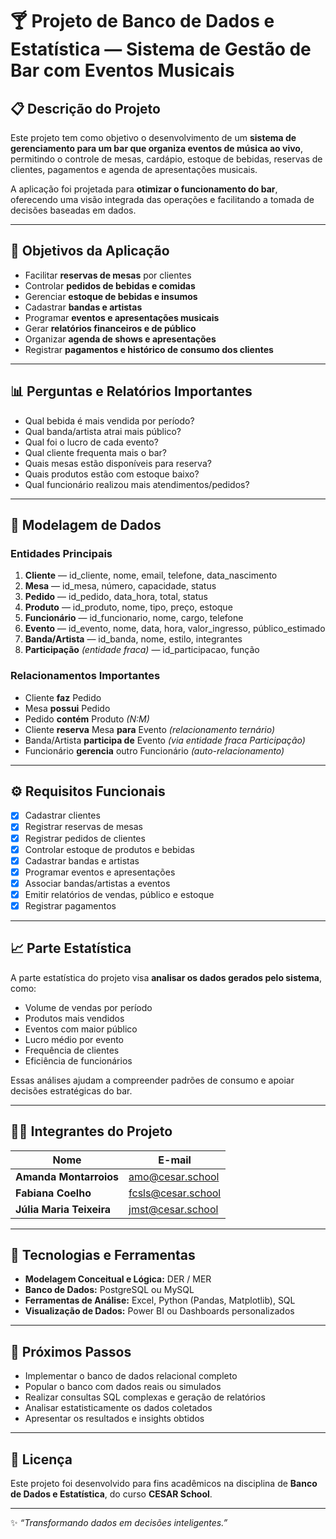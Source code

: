 # 🍸 Projeto de Banco de Dados e Estatística — Sistema de Gestão de Bar com Eventos Musicais

## 📋 Descrição do Projeto

Este projeto tem como objetivo o desenvolvimento de um **sistema de gerenciamento para um bar que organiza eventos de música ao vivo**, permitindo o controle de mesas, cardápio, estoque de bebidas, reservas de clientes, pagamentos e agenda de apresentações musicais.

A aplicação foi projetada para **otimizar o funcionamento do bar**, oferecendo uma visão integrada das operações e facilitando a tomada de decisões baseadas em dados.

---

## 🎯 Objetivos da Aplicação

- Facilitar **reservas de mesas** por clientes  
- Controlar **pedidos de bebidas e comidas**  
- Gerenciar **estoque de bebidas e insumos**  
- Cadastrar **bandas e artistas**  
- Programar **eventos e apresentações musicais**  
- Gerar **relatórios financeiros e de público**  
- Organizar **agenda de shows e apresentações**  
- Registrar **pagamentos e histórico de consumo dos clientes**

---

## 📊 Perguntas e Relatórios Importantes

- Qual bebida é mais vendida por período?  
- Qual banda/artista atrai mais público?  
- Qual foi o lucro de cada evento?  
- Qual cliente frequenta mais o bar?  
- Quais mesas estão disponíveis para reserva?  
- Quais produtos estão com estoque baixo?  
- Qual funcionário realizou mais atendimentos/pedidos?

---

## 🧩 Modelagem de Dados

### **Entidades Principais**

1. **Cliente** — id_cliente, nome, email, telefone, data_nascimento  
2. **Mesa** — id_mesa, número, capacidade, status  
3. **Pedido** — id_pedido, data_hora, total, status  
4. **Produto** — id_produto, nome, tipo, preço, estoque  
5. **Funcionário** — id_funcionario, nome, cargo, telefone  
6. **Evento** — id_evento, nome, data, hora, valor_ingresso, público_estimado  
7. **Banda/Artista** — id_banda, nome, estilo, integrantes  
8. **Participação** *(entidade fraca)* — id_participacao, função

### **Relacionamentos Importantes**

- Cliente **faz** Pedido  
- Mesa **possui** Pedido  
- Pedido **contém** Produto *(N:M)*  
- Cliente **reserva** Mesa **para** Evento *(relacionamento ternário)*  
- Banda/Artista **participa de** Evento *(via entidade fraca Participação)*  
- Funcionário **gerencia** outro Funcionário *(auto-relacionamento)*

---

## ⚙️ Requisitos Funcionais

- [x] Cadastrar clientes  
- [x] Registrar reservas de mesas  
- [x] Registrar pedidos de clientes  
- [x] Controlar estoque de produtos e bebidas  
- [x] Cadastrar bandas e artistas  
- [x] Programar eventos e apresentações  
- [x] Associar bandas/artistas a eventos  
- [x] Emitir relatórios de vendas, público e estoque  
- [x] Registrar pagamentos

---

## 📈 Parte Estatística

A parte estatística do projeto visa **analisar os dados gerados pelo sistema**, como:

- Volume de vendas por período  
- Produtos mais vendidos  
- Eventos com maior público  
- Lucro médio por evento  
- Frequência de clientes  
- Eficiência de funcionários

Essas análises ajudam a compreender padrões de consumo e apoiar decisões estratégicas do bar.

---

## 👩‍💻 Integrantes do Projeto

| Nome | E-mail |
|------|---------|
| **Amanda Montarroios** | amo@cesar.school |
| **Fabiana Coelho** | fcsls@cesar.school |
| **Júlia Maria Teixeira** | jmst@cesar.school |

---

## 🧠 Tecnologias e Ferramentas

- **Modelagem Conceitual e Lógica:** DER / MER  
- **Banco de Dados:** PostgreSQL ou MySQL  
- **Ferramentas de Análise:** Excel, Python (Pandas, Matplotlib), SQL  
- **Visualização de Dados:** Power BI ou Dashboards personalizados  

---

## 🚀 Próximos Passos

- Implementar o banco de dados relacional completo  
- Popular o banco com dados reais ou simulados  
- Realizar consultas SQL complexas e geração de relatórios  
- Analisar estatisticamente os dados coletados  
- Apresentar os resultados e insights obtidos  

---

## 📜 Licença

Este projeto foi desenvolvido para fins acadêmicos na disciplina de **Banco de Dados e Estatística**, do curso **CESAR School**.

---

✨ *“Transformando dados em decisões inteligentes.”*  
